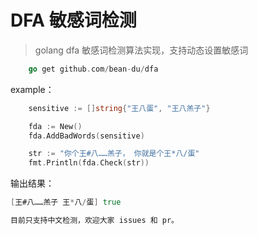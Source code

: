 # DFA 敏感词检测

> golang dfa 敏感词检测算法实现，支持动态设置敏感词

```go   
    go get github.com/bean-du/dfa
```

example：
```go
    sensitive := []string{"王八蛋", "王八羔子"}

    fda := New()
    fda.AddBadWords(sensitive)

    str := "你个王#八……羔子， 你就是个王*八/蛋"
    fmt.Println(fda.Check(str))
```

输出结果：
```go
[王#八……羔子 王*八/蛋] true

目前只支持中文检测，欢迎大家 issues 和 pr。
```
